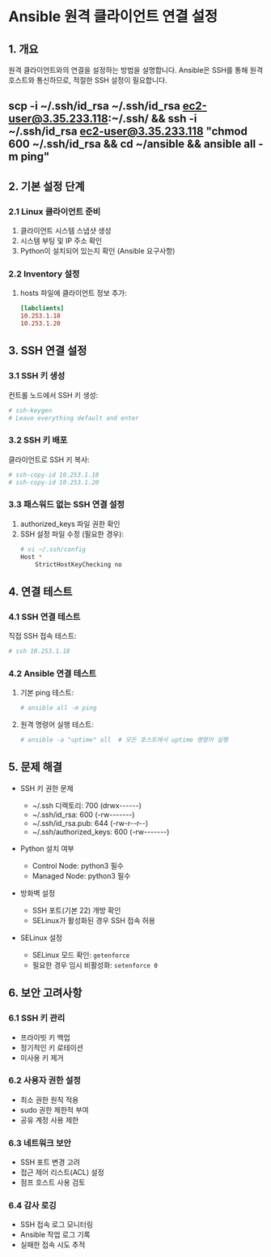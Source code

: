 # Ansible 원격 클라이언트 연결 설정

## 1. 개요
원격 클라이언트와의 연결을 설정하는 방법을 설명합니다. Ansible은 SSH를 통해 원격 호스트와 통신하므로, 적절한 SSH 설정이 필요합니다.

## scp -i ~/.ssh/id_rsa ~/.ssh/id_rsa ec2-user@3.35.233.118:~/.ssh/ && ssh -i ~/.ssh/id_rsa ec2-user@3.35.233.118 "chmod 600 ~/.ssh/id_rsa && cd ~/ansible && ansible all -m ping"
## 2. 기본 설정 단계

### 2.1 Linux 클라이언트 준비
1. 클라이언트 시스템 스냅샷 생성
2. 시스템 부팅 및 IP 주소 확인
3. Python이 설치되어 있는지 확인 (Ansible 요구사항)

### 2.2 Inventory 설정
1. hosts 파일에 클라이언트 정보 추가:
   ```ini
   [labclients]
   10.253.1.18
   10.253.1.20
   ```

## 3. SSH 연결 설정

### 3.1 SSH 키 생성
컨트롤 노드에서 SSH 키 생성:
```bash
# ssh-keygen
# Leave everything default and enter
```

### 3.2 SSH 키 배포
클라이언트로 SSH 키 복사:
```bash
# ssh-copy-id 10.253.1.18
# ssh-copy-id 10.253.1.20
```

### 3.3 패스워드 없는 SSH 연결 설정
1. authorized_keys 파일 권한 확인
2. SSH 설정 파일 수정 (필요한 경우):
   ```bash
   # vi ~/.ssh/config
   Host *
       StrictHostKeyChecking no
   ```

## 4. 연결 테스트

### 4.1 SSH 연결 테스트
직접 SSH 접속 테스트:
```bash
# ssh 10.253.1.18
```

### 4.2 Ansible 연결 테스트
1. 기본 ping 테스트:
   ```bash
   # ansible all -m ping
   ```

2. 원격 명령어 실행 테스트:
   ```bash
   # ansible -a "uptime" all  # 모든 호스트에서 uptime 명령어 실행
   ```

## 5. 문제 해결
- SSH 키 권한 문제
  - ~/.ssh 디렉토리: 700 (drwx------)
  - ~/.ssh/id_rsa: 600 (-rw-------)
  - ~/.ssh/id_rsa.pub: 644 (-rw-r--r--)
  - ~/.ssh/authorized_keys: 600 (-rw-------)

- Python 설치 여부
  - Control Node: python3 필수
  - Managed Node: python3 필수

- 방화벽 설정
  - SSH 포트(기본 22) 개방 확인
  - SELinux가 활성화된 경우 SSH 접속 허용

- SELinux 설정
  - SELinux 모드 확인: `getenforce`
  - 필요한 경우 임시 비활성화: `setenforce 0`

## 6. 보안 고려사항

### 6.1 SSH 키 관리
- 프라이빗 키 백업
- 정기적인 키 로테이션
- 미사용 키 제거

### 6.2 사용자 권한 설정
- 최소 권한 원칙 적용
- sudo 권한 제한적 부여
- 공유 계정 사용 제한

### 6.3 네트워크 보안
- SSH 포트 변경 고려
- 접근 제어 리스트(ACL) 설정
- 점프 호스트 사용 검토

### 6.4 감사 로깅
- SSH 접속 로그 모니터링
- Ansible 작업 로그 기록
- 실패한 접속 시도 추적 